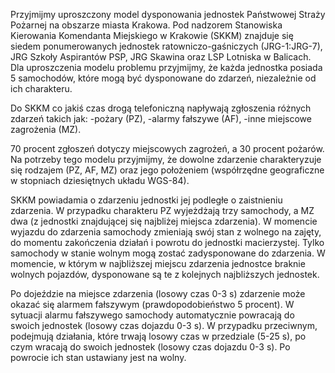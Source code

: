 Przyjmijmy uproszczony model dysponowania jednostek Państwowej Straży Pożarnej na obszarze miasta Krakowa.
Pod nadzorem Stanowiska Kierowania Komendanta Miejskiego w Krakowie (SKKM) znajduje się siedem ponumerowanych jednostek ratowniczo-gaśniczych (JRG-1:JRG-7), JRG Szkoły Aspirantów PSP, JRG Skawina oraz LSP Lotniska w Balicach. 
Dla uproszczenia modelu problemu przyjmijmy, że każda jednostka posiada 5 samochodów, które mogą być dysponowane do zdarzeń, niezależnie od ich charakteru.

Do SKKM co jakiś czas drogą telefoniczną napływają zgłoszenia różnych zdarzeń takich jak:
-pożary (PZ),
-alarmy fałszywe (AF),
-inne miejscowe zagrożenia (MZ).

70 procent zgłoszeń dotyczy miejscowych zagrożeń, a 30 procent pożarów. 
Na potrzeby tego modelu przyjmijmy, że dowolne zdarzenie charakteryzuje się rodzajem (PZ, AF, MZ) oraz jego położeniem (współrzędne geograficzne w stopniach dziesiętnych układu WGS-84).

SKKM powiadamia o zdarzeniu jednostki jej podległe o zaistnieniu zdarzenia. 
W przypadku charakteru PZ wyjeżdżają trzy samochody, a MZ dwa (z jednostki znajdującej się najbliżej miejsca zdarzenia). 
W momencie wyjazdu do zdarzenia samochody zmieniają swój stan z wolnego na zajęty, do momentu zakończenia działań i powrotu do jednostki macierzystej. 
Tylko samochody w stanie wolnym mogą zostać zadysponowane do zdarzenia. W momencie, w którym w najbliższej miejscu zdarzenia jednostce braknie wolnych pojazdów, dysponowane są te z kolejnych najbliższych jednostek.

Po dojeździe na miejsce zdarzenia (losowy czas 0-3 s) zdarzenie może okazać się alarmem fałszywym (prawdopodobieństwo 5 procent). 
W sytuacji alarmu fałszywego samochody automatycznie powracają do swoich jednostek (losowy czas dojazdu 0-3 s). 
W przypadku przeciwnym, podejmują działania, które trwają losowy czas w przedziale (5-25 s), po czym wracają do swoich jednostek (losowy czas dojazdu 0-3 s). 
Po powrocie ich stan ustawiany jest na wolny.
